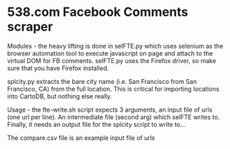 <h1> 538.com Facebook Comments scraper </h1>

Modules - the heavy lifting is done in selFTE.py which uses selenium as the browser automation tool to execute javascript on page and attach to the virtual DOM for FB comments. selFTE.py uses the Firefox driver, so make sure that you have Firefox installed.

splcity.py extracts the bare city name (i.e. San Francisco from San Francisco, CA) from the full location. This is critical for importing locations into CartoDB, but nothing else really.

Usage - the fte-write.sh script expects 3 arguments, an input file of urls (one url per line). An intermediate file (second arg) which selFTE writes to. Finally, it needs an output file for the splcity script to write to...

The compare.csv file is an example input file of urls
